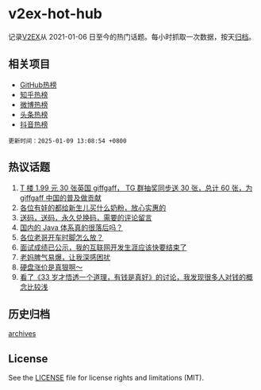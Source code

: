 # v2ex-hot-hub

 记录[V2EX](https://www.v2ex.com/)从 2021-01-06 日至今的热门话题。每小时抓取一次数据，按天[归档](archives)。
 
 ## 相关项目

- [GitHub热榜](https://github.com/snaildev/github-hot-hub)
- [知乎热榜](https://github.com/snaildev/zhihu-hot-hub)
- [微博热榜](https://github.com/snaildev/weibo-hot-hub)
- [头条热榜](https://github.com/snaildev/toutiao-hot-hub)
- [抖音热榜](https://github.com/snaildev/douyin-hot-hub)


 `更新时间：2025-01-09 13:08:54 +0800`

## 热议话题

1. [T 楼 1.99 元 30 张英国 giffgaff， TG 群抽奖同步送 30 张，总计 60 张，为 giffgaff 中国的普及做贡献](https://www.v2ex.com/t/1103737)
1. [各位有娃的都给新生儿买什么奶粉，放心实惠的](https://www.v2ex.com/t/1103596)
1. [送码，送码，永久兑换码，需要的评论留言](https://www.v2ex.com/t/1103712)
1. [国内的 Java 体系真的很落后吗？](https://www.v2ex.com/t/1103584)
1. [各位老哥开车时脚怎么放？](https://www.v2ex.com/t/1103779)
1. [面试成绩已公示，我的互联网开发生涯应该快要结束了](https://www.v2ex.com/t/1103807)
1. [老妈脾气易爆，让我深感困扰](https://www.v2ex.com/t/1103758)
1. [硬盘涨价是真狠啊～](https://www.v2ex.com/t/1103553)
1. [看了《33 岁才悟透一个道理，有钱是真好》的讨论，我发现很多人对钱的概念比较浅](https://www.v2ex.com/t/1103742)

## 历史归档

[archives](archives)

## License

See the [LICENSE](LICENSE) file for license rights and limitations (MIT).
